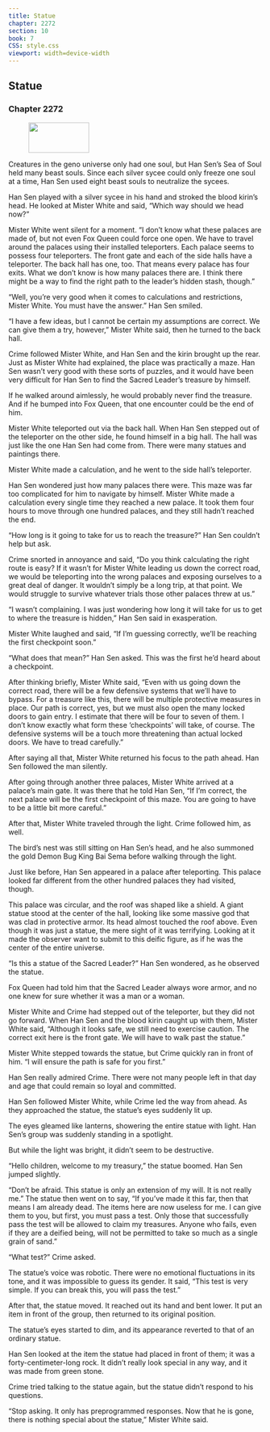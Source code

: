 ```yaml
---
title: Statue
chapter: 2272
section: 10
book: 7
CSS: style.css
viewport: width=device-width
---
```


## Statue

### Chapter 2272

<figure>
	<img src="../Images/gem.gif" alt="" id="gem" width="120" height="60" />
</figure>

Creatures in the geno universe only had one soul, but Han Sen’s Sea of Soul held many beast souls. Since each silver sycee could only freeze one soul at a time, Han Sen used eight beast souls to neutralize the sycees.

Han Sen played with a silver sycee in his hand and stroked the blood kirin’s head. He looked at Mister White and said, “Which way should we head now?”

Mister White went silent for a moment. “I don’t know what these palaces are made of, but not even Fox Queen could force one open. We have to travel around the palaces using their installed teleporters. Each palace seems to possess four teleporters. The front gate and each of the side halls have a teleporter. The back hall has one, too. That means every palace has four exits. What we don’t know is how many palaces there are. I think there might be a way to find the right path to the leader’s hidden stash, though.”

“Well, you’re very good when it comes to calculations and restrictions, Mister White. You must have the answer.” Han Sen smiled.

“I have a few ideas, but I cannot be certain my assumptions are correct. We can give them a try, however,” Mister White said, then he turned to the back hall.

Crime followed Mister White, and Han Sen and the kirin brought up the rear. Just as Mister White had explained, the place was practically a maze. Han Sen wasn’t very good with these sorts of puzzles, and it would have been very difficult for Han Sen to find the Sacred Leader’s treasure by himself.

If he walked around aimlessly, he would probably never find the treasure. And if he bumped into Fox Queen, that one encounter could be the end of him.

Mister White teleported out via the back hall. When Han Sen stepped out of the teleporter on the other side, he found himself in a big hall. The hall was just like the one Han Sen had come from. There were many statues and paintings there.

Mister White made a calculation, and he went to the side hall’s teleporter.

Han Sen wondered just how many palaces there were. This maze was far too complicated for him to navigate by himself. Mister White made a calculation every single time they reached a new palace. It took them four hours to move through one hundred palaces, and they still hadn’t reached the end.

“How long is it going to take for us to reach the treasure?” Han Sen couldn’t help but ask.

Crime snorted in annoyance and said, “Do you think calculating the right route is easy? If it wasn’t for Mister White leading us down the correct road, we would be teleporting into the wrong palaces and exposing ourselves to a great deal of danger. It wouldn’t simply be a long trip, at that point. We would struggle to survive whatever trials those other palaces threw at us.”

“I wasn’t complaining. I was just wondering how long it will take for us to get to where the treasure is hidden,” Han Sen said in exasperation.

Mister White laughed and said, “If I’m guessing correctly, we’ll be reaching the first checkpoint soon.”

“What does that mean?” Han Sen asked. This was the first he’d heard about a checkpoint.

After thinking briefly, Mister White said, “Even with us going down the correct road, there will be a few defensive systems that we’ll have to bypass. For a treasure like this, there will be multiple protective measures in place. Our path is correct, yes, but we must also open the many locked doors to gain entry. I estimate that there will be four to seven of them. I don’t know exactly what form these ‘checkpoints’ will take, of course. The defensive systems will be a touch more threatening than actual locked doors. We have to tread carefully.”

After saying all that, Mister White returned his focus to the path ahead. Han Sen followed the man silently.

After going through another three palaces, Mister White arrived at a palace’s main gate. It was there that he told Han Sen, “If I’m correct, the next palace will be the first checkpoint of this maze. You are going to have to be a little bit more careful.”

After that, Mister White traveled through the light. Crime followed him, as well.

The bird’s nest was still sitting on Han Sen’s head, and he also summoned the gold Demon Bug King Bai Sema before walking through the light.

Just like before, Han Sen appeared in a palace after teleporting. This palace looked far different from the other hundred palaces they had visited, though.

This palace was circular, and the roof was shaped like a shield. A giant statue stood at the center of the hall, looking like some massive god that was clad in protective armor. Its head almost touched the roof above. Even though it was just a statue, the mere sight of it was terrifying. Looking at it made the observer want to submit to this deific figure, as if he was the center of the entire universe.

“Is this a statue of the Sacred Leader?” Han Sen wondered, as he observed the statue.

Fox Queen had told him that the Sacred Leader always wore armor, and no one knew for sure whether it was a man or a woman.

Mister White and Crime had stepped out of the teleporter, but they did not go forward. When Han Sen and the blood kirin caught up with them, Mister White said, “Although it looks safe, we still need to exercise caution. The correct exit here is the front gate. We will have to walk past the statue.”

Mister White stepped towards the statue, but Crime quickly ran in front of him. “I will ensure the path is safe for you first.”

Han Sen really admired Crime. There were not many people left in that day and age that could remain so loyal and committed.

Han Sen followed Mister White, while Crime led the way from ahead. As they approached the statue, the statue’s eyes suddenly lit up.

The eyes gleamed like lanterns, showering the entire statue with light. Han Sen’s group was suddenly standing in a spotlight.

But while the light was bright, it didn’t seem to be destructive.

“Hello children, welcome to my treasury,” the statue boomed. Han Sen jumped slightly.

“Don’t be afraid. This statue is only an extension of my will. It is not really me.” The statue then went on to say, “If you’ve made it this far, then that means I am already dead. The items here are now useless for me. I can give them to you, but first, you must pass a test. Only those that successfully pass the test will be allowed to claim my treasures. Anyone who fails, even if they are a deified being, will not be permitted to take so much as a single grain of sand.”

“What test?” Crime asked.

The statue’s voice was robotic. There were no emotional fluctuations in its tone, and it was impossible to guess its gender. It said, “This test is very simple. If you can break this, you will pass the test.”

After that, the statue moved. It reached out its hand and bent lower. It put an item in front of the group, then returned to its original position.

The statue’s eyes started to dim, and its appearance reverted to that of an ordinary statue.

Han Sen looked at the item the statue had placed in front of them; it was a forty-centimeter-long rock. It didn’t really look special in any way, and it was made from green stone.

Crime tried talking to the statue again, but the statue didn’t respond to his questions.

“Stop asking. It only has preprogrammed responses. Now that he is gone, there is nothing special about the statue,” Mister White said.